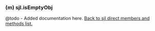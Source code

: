 ### (m) sjl.isEmptyObj
@todo - Added documentation here.
[Back to sjl direct members and methods list.](#sjl-direct-members-and-methods)

